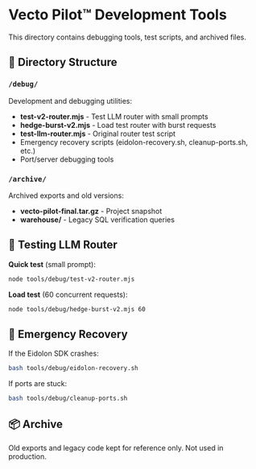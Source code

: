 # Vecto Pilot™ Development Tools

This directory contains debugging tools, test scripts, and archived files.

## 📁 Directory Structure

### `/debug/`
Development and debugging utilities:
- **test-v2-router.mjs** - Test LLM router with small prompts
- **hedge-burst-v2.mjs** - Load test router with burst requests
- **test-llm-router.mjs** - Original router test script
- Emergency recovery scripts (eidolon-recovery.sh, cleanup-ports.sh, etc.)
- Port/server debugging tools

### `/archive/`
Archived exports and old versions:
- **vecto-pilot-final.tar.gz** - Project snapshot
- **warehouse/** - Legacy SQL verification queries

## 🧪 Testing LLM Router

**Quick test** (small prompt):
```bash
node tools/debug/test-v2-router.mjs
```

**Load test** (60 concurrent requests):
```bash
node tools/debug/hedge-burst-v2.mjs 60
```

## 🚨 Emergency Recovery

If the Eidolon SDK crashes:
```bash
bash tools/debug/eidolon-recovery.sh
```

If ports are stuck:
```bash
bash tools/debug/cleanup-ports.sh
```

## 📦 Archive

Old exports and legacy code kept for reference only. Not used in production.
